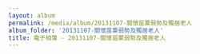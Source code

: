 ```yaml
---
layout: album
permalink: /media/album/20131107-關懷苗粟弱勢及獨居老人
album_folder: '20131107-關懷苗粟弱勢及獨居老人'
title: 電子相簿 - 20131107-關懷苗粟弱勢及獨居老人
---
```

